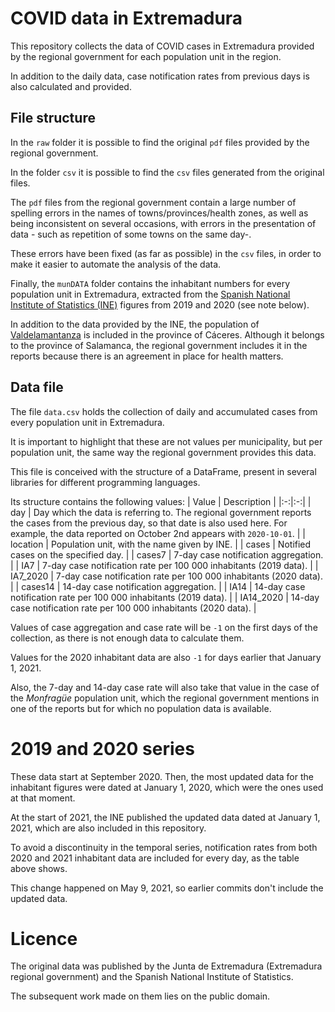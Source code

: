 # COVID data in Extremadura

This repository collects the data of COVID cases in Extremadura provided by the regional government for each population unit in the region.

In addition to the daily data, case notification rates from previous days is also calculated and provided.

## File structure

In the `raw` folder it is possible to find the original `pdf` files provided by the regional government.

In the folder `csv` it is possible to find the `csv` files generated from the original files.

The `pdf` files from the regional government contain a large number of spelling errors in the names of towns/provinces/health zones, as well as being inconsistent on several occasions, with errors in the presentation of data - such as repetition of some towns on the same day-.

These errors have been fixed (as far as possible) in the `csv` files, in order to make it easier to automate the analysis of the data.

Finally, the `munDATA` folder contains the inhabitant numbers for every population unit in Extremadura, extracted from the [Spanish National Institute of Statistics (INE)](https://www.ine.es/nomen2/index.do) figures from 2019 and 2020 (see note below).

In addition to the data provided by the INE, the population of [Valdelamantanza](https://es.wikipedia.org/wiki/Valdelamatanza) is included in the province of Cáceres. Although it belongs to the province of Salamanca, the regional government includes it in the reports because there is an agreement in place for health matters.

## Data file

The file `data.csv` holds the collection of daily and accumulated cases from every population unit in Extremadura.

It is important to highlight that these are not values per municipality, but per population unit, the same way the regional government provides this data.

This file is conceived with the structure of a DataFrame, present in several libraries for different programming languages.

Its structure contains the following values:
| Value  | Description |
|:-:|:-:|
| day | Day which the data is referring to. The regional government reports the cases from the previous day, so that date is also used here. For example, the data reported on October 2nd appears with `2020-10-01`.  |
| location  | Population unit, with the name given by INE. |
| cases  | Notified cases on the specified day. |
| cases7  | 7-day case notification aggregation. |
| IA7  | 7-day case notification rate per 100 000 inhabitants (2019 data). |
| IA7_2020  | 7-day case notification rate per 100 000 inhabitants (2020 data). |
| cases14  | 14-day case notification aggregation.  |
| IA14  | 14-day case notification rate per 100 000 inhabitants (2019 data). |
| IA14_2020  | 14-day case notification rate per 100 000 inhabitants (2020 data). |

Values of case aggregation and case rate will be `-1` on the first days of the collection, as there is not enough data to calculate them.

Values for the 2020 inhabitant data are also `-1` for days earlier that January 1, 2021.

Also, the 7-day and 14-day case rate will also take that value in the case of the _Monfragüe_ population unit, which the regional government mentions in one of the reports but for which no population data is available.

# 2019 and 2020 series

These data start at September 2020. Then, the most updated data for the inhabitant figures were dated at January 1, 2020, which were the ones used at that moment.

At the start of 2021, the INE published the updated data dated at January 1, 2021, which are also included in this repository.

To avoid a discontinuity in the temporal series, notification rates from both 2020 and 2021 inhabitant data are included for every day, as the table above shows.

This change happened on May 9, 2021, so earlier commits don't include the updated data.

# Licence

The original data was published by the Junta de Extremadura (Extremadura regional government) and the Spanish National Institute of Statistics.

The subsequent work made on them lies on the public domain.
